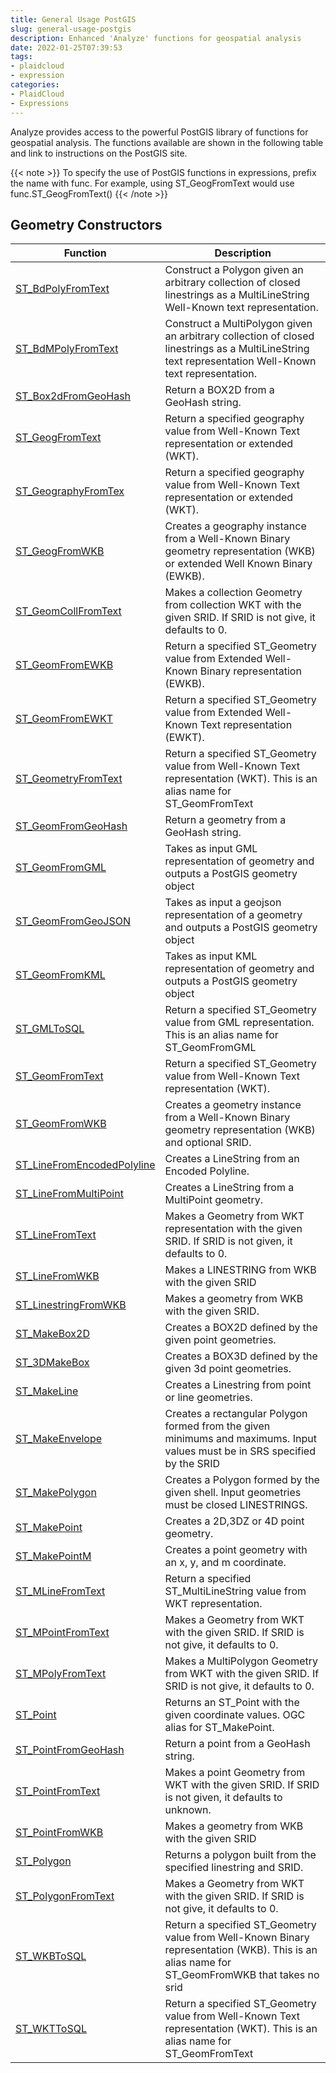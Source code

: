 ```yaml
---
title: General Usage PostGIS
slug: general-usage-postgis
description: Enhanced 'Analyze' functions for geospatial analysis
date: 2022-01-25T07:39:53
tags:
- plaidcloud
- expression
categories:
- PlaidCloud
- Expressions
---
```


Analyze provides access to the powerful PostGIS library of functions for geospatial analysis. The functions available are shown in the following table and link to instructions on the PostGIS site.

{{< note >}}
To specify the use of PostGIS functions in expressions, prefix the name with func. For example, using ST\_GeogFromText would use func.ST\_GeogFromText()
{{< /note >}}

## Geometry Constructors


| Function | Description |
|----------|-------------|
| [ST\_BdPolyFromText](http://postgis.net/docs/manual-2.2/ST\_BdPolyFromText.html) | Construct a Polygon given an arbitrary collection of closed linestrings as a MultiLineString Well-Known text representation. |
| [ST\_BdMPolyFromText](http://postgis.net/docs/manual-2.2/ST\_BdMPolyFromText.html) | Construct a MultiPolygon given an arbitrary collection of closed linestrings as a MultiLineString text representation Well-Known text representation. |
| [ST\_Box2dFromGeoHash](http://postgis.net/docs/manual-2.2/ST\_Box2dFromGeoHash.html)  | Return a BOX2D from a GeoHash string. |
| [ST\_GeogFromText](http://postgis.net/docs/manual-2.2/ST\_GeogFromText.html) | Return a specified geography value from Well-Known Text representation or extended (WKT). |
| [ST\_GeographyFromTex](http://postgis.net/docs/manual-2.2/ST\_GeographyFromText.html) | Return a specified geography value from Well-Known Text representation or extended (WKT). |
| [ST\_GeogFromWKB](http://postgis.net/docs/manual-2.2/ST\_GeogFromWKB.html) | Creates a geography instance from a Well-Known Binary geometry representation (WKB) or extended Well Known Binary (EWKB). |
| [ST\_GeomCollFromText](http://postgis.net/docs/manual-2.2/ST\_GeomCollFromText.html)  | Makes a collection Geometry from collection WKT with the given SRID. If SRID is not give, it defaults to 0. |
| [ST\_GeomFromEWKB](http://postgis.net/docs/manual-2.2/ST\_GeomFromEWKB.html) | Return a specified ST\_Geometry value from Extended Well-Known Binary representation (EWKB). |
| [ST\_GeomFromEWKT](http://postgis.net/docs/manual-2.2/ST\_GeomFromEWKT.html) | Return a specified ST\_Geometry value from Extended Well-Known Text representation (EWKT). |
| [ST\_GeometryFromText](http://postgis.net/docs/manual-2.2/ST\_GeometryFromText.html)  | Return a specified ST\_Geometry value from Well-Known Text representation (WKT). This is an alias name for ST\_GeomFromText |
| [ST\_GeomFromGeoHash](http://postgis.net/docs/manual-2.2/ST\_GeomFromGeoHash.html) | Return a geometry from a GeoHash string. |
| [ST\_GeomFromGML](http://postgis.net/docs/manual-2.2/ST\__GeomFromGML.html) | Takes as input GML representation of geometry and outputs a PostGIS geometry object |
| [ST\_GeomFromGeoJSON](http://postgis.net/docs/manual-2.2/ST\_GeomFromGeoJSON.html) | Takes as input a geojson representation of a geometry and outputs a PostGIS geometry object |
| [ST\_GeomFromKML](http://postgis.net/docs/manual-2.2/ST\_GeomFromKML.html) | Takes as input KML representation of geometry and outputs a PostGIS geometry object |
| [ST\_GMLToSQL](http://postgis.net/docs/manual-2.2/ST\_GMLToSQL.html) | Return a specified ST\_Geometry value from GML representation. This is an alias name for ST\_GeomFromGML |
| [ST\_GeomFromText](http://postgis.net/docs/manual-2.2/ST\_GeomFromText.html) | Return a specified ST\_Geometry value from Well-Known Text representation (WKT). |
| [ST\_GeomFromWKB](http://postgis.net/docs/manual-2.2/ST\_GeomFromWKB.html) | Creates a geometry instance from a Well-Known Binary geometry representation (WKB) and optional SRID. |
| [ST\_LineFromEncodedPolyline](http://postgis.net/docs/manual-2.2/ST\_LineFromEncodedPolyline.html) | Creates a LineString from an Encoded Polyline. |
| [ST\_LineFromMultiPoint](http://postgis.net/docs/manual-2.2/ST\_LineFromMultiPoint.html) | Creates a LineString from a MultiPoint geometry. |
| [ST\_LineFromText](http://postgis.net/docs/manual-2.2/ST\_LineFromText.html) | Makes a Geometry from WKT representation with the given SRID. If SRID is not given, it defaults to 0. |
| [ST\_LineFromWKB](http://postgis.net/docs/manual-2.2/ST\_LineFromWKB.html) | Makes a LINESTRING from WKB with the given SRID |
| [ST\_LinestringFromWKB](http://postgis.net/docs/manual-2.2/ST\_LinestringFromWKB.html) | Makes a geometry from WKB with the given SRID. |
| [ST\_MakeBox2D](http://postgis.net/docs/manual-2.2/ST\_MakeBox2D.html) | Creates a BOX2D defined by the given point geometries. |
| [ST\_3DMakeBox](http://postgis.net/docs/manual-2.2/ST\_3DMakeBox.html) | Creates a BOX3D defined by the given 3d point geometries. |
| [ST\_MakeLine](http://postgis.net/docs/manual-2.2/ST\__MakeLine.html) | Creates a Linestring from point or line geometries. |
| [ST\_MakeEnvelope](http://postgis.net/docs/manual-2.2/ST\_MakeEnvelope.html) | Creates a rectangular Polygon formed from the given minimums and maximums. Input values must be in SRS specified by the SRID |
| [ST\_MakePolygon](http://postgis.net/docs/manual-2.2/ST\_MakePolygon.html) | Creates a Polygon formed by the given shell. Input geometries must be closed LINESTRINGS. |
| [ST\_MakePoint](http://postgis.net/docs/manual-2.2/ST\_MakePoint.html) | Creates a 2D,3DZ or 4D point geometry. |
| [ST\_MakePointM](http://postgis.net/docs/manual-2.2/ST\__MakePointM.html) | Creates a point geometry with an x, y, and m coordinate. |
| [ST\_MLineFromText](http://postgis.net/docs/manual-2.2/ST\_MLineFromText.html) | Return a specified ST\_MultiLineString value from WKT representation. |
| [ST\_MPointFromText](http://postgis.net/docs/manual-2.2/ST\_MPointFromText.html) | Makes a Geometry from WKT with the given SRID. If SRID is not give, it defaults to 0. |
| [ST\_MPolyFromText](http://postgis.net/docs/manual-2.2/ST\_MPolyFromText.html) | Makes a MultiPolygon Geometry from WKT with the given SRID. If SRID is not give, it defaults to 0. |
| [ST\_Point](http://postgis.net/docs/manual-2.2/ST\_Point.html) | Returns an ST\_Point with the given coordinate values. OGC alias for ST\_MakePoint. |
| [ST\_PointFromGeoHash](http://postgis.net/docs/manual-2.2/ST\_PointFromGeoHash.html)  | Return a point from a GeoHash string. |
| [ST\_PointFromText](http://postgis.net/docs/manual-2.2/ST\_PointFromText.html) | Makes a point Geometry from WKT with the given SRID. If SRID is not given, it defaults to unknown. |
| [ST\_PointFromWKB ](http://postgis.net/docs/manual-2.2/ST\_PointFromWKB.html) | Makes a geometry from WKB with the given SRID |
| [ST\_Polygon](http://postgis.net/docs/manual-2.2/ST\_Polygon.html) | Returns a polygon built from the specified linestring and SRID. |
| [ST\_PolygonFromText](http://postgis.net/docs/manual-2.2/ST\_PolygonFromText.html) | Makes a Geometry from WKT with the given SRID. If SRID is not give, it defaults to 0. |
| [ST\_WKBToSQL](http://postgis.net/docs/manual-2.2/ST\_WKBToSQL.html) | Return a specified ST\_Geometry value from Well-Known Binary representation (WKB). This is an alias name for ST\_GeomFromWKB that takes no srid |
| [ST\_WKTToSQL](http://postgis.net/docs/manual-2.2/ST\_WKTToSQL.html) | Return a specified ST\_Geometry value from Well-Known Text representation (WKT). This is an alias name for ST\_GeomFromText |
